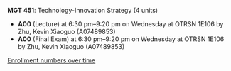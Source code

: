 **MGT 451**: Technology-Innovation Strategy (4 units)

- **A00** (Lecture) at 6:30 pm–9:20 pm on Wednesday at OTRSN 1E106 by Zhu, Kevin Xiaoguo (A07489853)
- **A00** (Final Exam) at 6:30 pm–9:20 pm on Wednesday at OTRSN 1E106 by Zhu, Kevin Xiaoguo (A07489853)

[Enrollment numbers over time](./MGT451.tsv)
